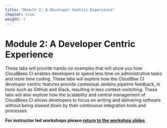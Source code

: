 ```yaml
---
title: "Module 2: A Developer Centric Experience"
chapter: true
weight: 3
---
```


# Module 2: A Developer Centric Experience

These labs will provide hands-on examples that will show you how CloudBees CI enables developers to spend less time on administrative tasks and more time coding. These labs will explore how the CloudBee CI developer centric features provide contextual Jenkins pipeline feedback, in tools such as GitHub and Slack, resulting in less context-switching. These labs will also explore how the scalability and central management of CloudBees CI allows developers to focus on writing and delivering software without being slowed down by their continuous integration tools and processes.

**For instructor led workshops please <a href="https://cloudbees-days.github.io/cloudbees-field-workshops/cloudbees-ci/#37">return to the workshop slides</a>**
